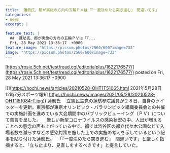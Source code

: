 ```yaml
---
title:  蓮舫氏、都が実施の方向の五輪ＰＶは「『一度決めたら突き進む』　間違いです」  
categories:
- news
excerpt: |
  
feature_text: |
  ##  蓮舫氏、都が実施の方向の五輪ＰＶは「『...
  Fri, 28 May 2021 13:36:17  +0900
feature_image: "https://picsum.photos/2560/600?image=733"
image: "https://picsum.photos/2560/600?image=733"
---
```


[https://rosie.5ch.net/test/read.cgi/editorialplus/1622176577/](https://rosie.5ch.net/test/read.cgi/editorialplus/1622176577/)
posted on Fri, 28 May 2021 13:36:17  +0900

<!--more-->

![](https://hochi.news/articles/20210528-OHT1T51065.html 2021年5月28日 12時7分スポーツ報知 [https://hochi.news/images/2021/05/28/20210528-OHT1I51084-T.jpg)](https://hochi.news/images/2021/05/28/20210528-OHT1I51084-T.jpg)) 蓮舫氏 　立憲民主党の蓮舫参院議員が２８日、自身のツイッターを更新。東京都が東京オリンピック・パラリンピック組織委員会との共催での実施計画を進めている大会期間中のパブリックビューイング（ＰＶ）について苦言を呈した。 　厳しい新型コロナウイルスの感染状況の中、人出が増えることへの懸念の声も上がっている中で、都では渋谷区の都立代々木公園などで入場者数を減らすなどの感染対策を施した上での実施の考えを示しているという記事を貼り付けた蓮舫氏。 　「『一度決めたら突き進む』　間違いです」と厳しく指摘すると、「立ち止まり、見直しをするべきです」と提言していた。
